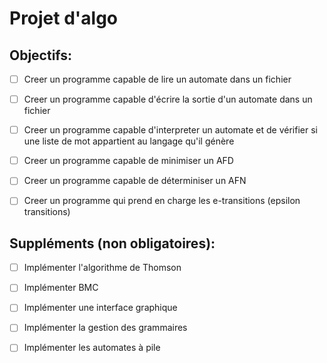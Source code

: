 # Projet d'algo

## Objectifs:
- [ ] Creer un programme capable de lire un automate dans un fichier
- [ ] Creer un programme capable d'écrire la sortie d'un automate dans un fichier
- [ ] Creer un programme capable d'interpreter un automate et de vérifier si une liste de mot appartient au langage qu'il génère
- [ ] Creer un programme capable de minimiser un AFD
- [ ] Creer un programme capable de déterminiser un AFN
- [ ] Creer un programme qui prend en charge les e-transitions (epsilon transitions)


## Suppléments (non obligatoires): 
- [ ] Implémenter l'algorithme de Thomson
- [ ] Implémenter BMC
- [ ] Implémenter une interface graphique
- [ ] Implémenter la gestion des grammaires
- [ ] Implémenter les automates à pile

